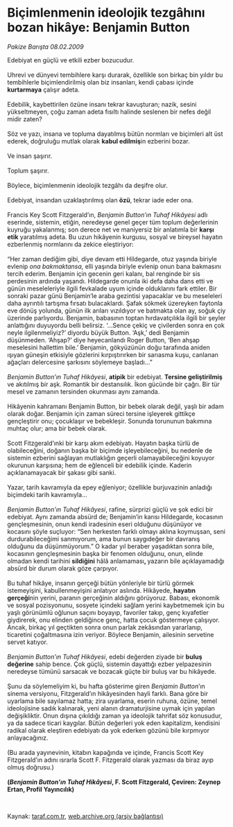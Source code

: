 # Biçimlenmenin ideolojik tezgâhını bozan hikâye: Benjamin Button

*Pakize Barışta 08.02.2009*

<div class="taraf_structure_2col_1zq">
<div class="margen_n">



 <p>Edebiyat en güçlü ve etkili ezber bozucudur. <br/><br/>Uhrevi ve dünyevi tembihlere karşı durarak, özellikle son birkaç bin yıldır bu tembihlerle biçimlendirilmiş olan biz insanları, kendi çabası içinde <b>kurtarmaya</b> çalışır adeta. <br/><br/>Edebilik, kaybettirilen özüne insanı tekrar kavuşturan; nazik, sesini yükseltmeyen, çoğu zaman adeta fısıltı halinde seslenen bir nefes değil midir zaten? <br/><br/>Söz ve yazı, insana ve topluma dayatılmış bütün normları ve biçimleri alt üst ederek, doğruluğu mutlak olarak <b>kabul edilmiş</b>in ezberini bozar. <br/><br/>Ve insan şaşırır. <br/><br/>Toplum şaşırır. <br/><br/>Böylece, biçimlenmenin ideolojik tezgâhı da deşifre olur. <br/><br/>Edebiyat, insandan uzaklaştırılmış olan <b>özü</b>, tekrar iade eder ona. <br/><br/>Francis Key Scott Fitzgerald’ın, <i>Benjamin Button’ın Tuhaf Hikâyesi</i> adlı eserinde, sistemin, etiğin, neredeyse genel geçer tüm toplum değerlerinin kuyruğu yakalanmış; son derece net ve maniyersiz bir anlatımla bir <b>karşı etik</b> yaratılmış adeta. Bu uzun hikâyenin kurgusu, sosyal ve bireysel hayatın ezberlenmiş normlarını da zekice eleştiriyor: <br/><br/>“Her zaman dediğim gibi, diye devam etti Hildegarde, otuz yaşında biriyle evlenip <i>ona bakmaktansa</i>, elli yaşında biriyle evlenip onun bana bakmasını tercih ederim. Benjamin için gecenin geri kalanı, bal renginde bir sis perdesinin ardında yaşandı. Hildegarde onunla iki defa daha dans etti ve günün meseleleriyle ilgili fevkalade uyum içinde olduklarını fark ettiler. Bir sonraki pazar günü Benjamin’le araba gezintisi yapacaklar ve bu meseleleri daha ayrıntılı tartışma fırsatı bulacaklardı. Şafak sökmek üzereyken faytonla eve dönüş yolunda, günün ilk arıları vızıldıyor ve batmakta olan ay, soğuk çiy üzerinde parlıyordu. Benjamin, babasının toptan hırdavatçılıkla ilgili bir şeyler anlattığını duyuyordu belli belirsiz. ‘...Sence çekiç ve çivilerden sonra en çok neyle ilgilenmeliyiz?’ diyordu büyük Button. ‘Aşk,’<i> </i>dedi Benjamin düşünmeden. ‘Ahşap?’ diye heyecanlandı Roger Button, ‘Ben ahşap meselesini hallettim bile.’ Benjamin, gökyüzünün doğu tarafında aniden ışıyan güneşin etkisiyle gözlerini kırpıştırırken bir sarıasma kuşu, canlanan ağaçları delercesine şarkısını söylemeye başladı...”<i> <br/><br/>Benjamin Button’ın Tuhaf Hikâyesi</i>, <b>atipik</b> bir edebiyat. <b>Tersine geliştirilmiş</b> ve akıtılmış bir aşk. Romantik bir destansılık. İkon gücünde bir çağrı. Bir tür mesel ve zamanın tersinden okunması aynı zamanda. <br/><br/>Hikâyenin kahramanı Benjamin Button, bir bebek olarak değil, yaşlı bir adam olarak doğar. Benjamin için zaman süreci tersine işleyerek gittikçe gençleştirir onu; çocuklaşır ve bebekleşir. Sonunda torununun bakımına muhtaç olur; ama bir bebek olarak. <br/><br/>Scott Fitzgerald’ınki bir karşı akım edebiyatı. Hayatın başka türlü de olabileceğini, doğanın başka bir biçimde işleyebileceğini, bu nedenle de sistemin ezberini sağlayan mutlaklığın geçerli olamayabileceğini koyuyor okurunun karşısına; hem de eğlenceli bir edebilik içinde. Kaderin açıklanamayacak bir şakası gibi sanki. <br/><br/>Yazar, tarih kavramıyla da epey eğleniyor; özellikle burjuvazinin anladığı biçimdeki tarih kavramıyla...<i> <br/><br/>Benjamin Button’ın Tuhaf Hikâyesi</i>, rafine, sürprizi güçlü ve şok edici bir edebiyat. Aynı zamanda absürd de; Benjamin’in karısı Hildegarde, kocasının gençleşmesinin, onun kendi iradesinin eseri olduğunu düşünüyor ve kocasını şöyle suçluyor: “Sen herkesten farklı olmayı aklına koymuşsan, seni durdurabileceğimi sanmıyorum, ama bunun saygıdeğer bir davranış olduğunu da düşünmüyorum.” O kadar yıl beraber yaşadıktan sonra bile, kocasının gençleşmesinin başka bir fenomen olduğunu, onun, elinde olmadan kendi tarihini <b>sildiğini</b> hâlâ anlamaması<b>, </b>yazarın bile açıklayamadığı absürd bir durum olarak göze çarpıyor. <br/><br/>Bu tuhaf hikâye, insanın gerçeği bütün yönleriyle bir türlü görmek istemeyişini, kabullenmeyişini anlatıyor aslında. Hikâyede, <b>hayatın gerçeği</b>nin yerini, paranın gerçeğinin aldığını görüyoruz. Babası, ekonomik ve sosyal pozisyonunu, sosyete içindeki sağlam yerini kaybetmemek için bu yaşlı görünümlü oğlunun saçını boyayıp, favoriler takıp, genç kıyafetler giydirerek, onu elinden geldiğince genç, hatta çocuk göstermeye çalışıyor. Ancak, birkaç yıl geçtikten sonra onun parlak zekâsından yararlanıp, ticaretini çoğaltmasına izin veriyor. Böylece Benjamin, ailesinin servetine servet katıyor.<i> <br/><br/>Benjamin Button’ın Tuhaf Hikâyesi</i>, edebi değerden ziyade bir <b>buluş değerine</b> sahip bence. Çok güçlü, sistemin dayattığı ezber yelpazesinin neredeyse tümünü sarsacak ve bozacak güçte bir buluş var bu hikâyede. <br/><br/>Şunu da söylemeliyim ki, bu hafta gösterime giren <i>Benjamin Button</i>’ın sinema versiyonu, Fitzgerald’ın hikâyesinden hayli farklı. Bana göre bir uyarlama bile sayılamaz hatta; zira uyarlama, eserin ruhuna, özüne, temel ideolojisine sadık kalınarak, yeni alanın dramaturjisine uymak için yapılan değişikliktir. Onun dışına çıkıldığı zaman ya ideolojik tahrifat söz konusudur, ya da sadece ticari kaygılar. Bütün değerleri yok eden kapitalizm, kendisini radikal olarak eleştiren edebiyatı da yok ederken gözünü bile kırpmıyor anlayacağınız. <br/><br/>(Bu arada yayınevinin, kitabın kapağında ve içinde, Francis Scott Key Fitzgerald’ın adını ısrarla Scott F. Fitzgerald olarak yazması da biraz ayıp olmuş doğrusu.) <b><br/><br/>(<i>Benjamin Button’ın Tuhaf Hikâyesi</i>, F. Scott Fitzgerald, Çeviren: Zeynep Ertan, Profil Yayıncılık)</b></p>

<br/>


<div id="taraf_not">
</div>

</div>


</div>

Kaynak: [taraf.com.tr](http://www.taraf.com.tr:80/makale/3934.htm), [web.archive.org (arşiv bağlantısı)](http://web.archive.org/web/20090510035113/http://www.taraf.com.tr:80/makale/3934.htm)
